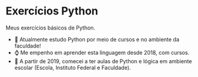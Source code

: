 # Exercícios Python
 Meus exercícios básicos de Python.

- 📘 Atualmente estudo Python por meio de cursos e no ambiente da faculdade!
- :watch: Me empenho em aprender esta linguagem desde 2018, com cursos.
- 📖 A partir de 2019, comecei a ter aulas de Python e lógica em ambiente escolar (Escola, Instituto Federal e Faculdade).
